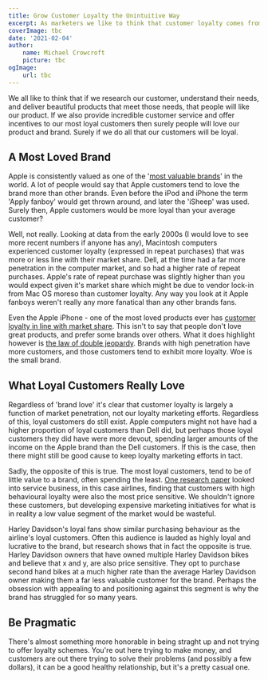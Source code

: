 ```yaml
---
title: Grow Customer Loyalty the Unintuitive Way
excerpt: As marketers we like to think that customer loyalty comes from a combination of our fantastic customer support, superior product, and retention based marketing schemes like loyalty programmes. The reality however, is less intuitive.
coverImage: tbc
date: '2021-02-04'
author:
    name: Michael Crowcroft
    picture: tbc
ogImage:
    url: tbc
---
```


We all like to think that if we research our customer, understand their needs, and deliver beautiful products that meet those needs, that people will like our product. If we also provide incredible customer service and offer incentives to our most loyal customers then surely people will love our product and brand. Surely if we do all that our customers will be loyal.

## A Most Loved Brand

Apple is consistently valued as one of the '[most valuable brands](https://www.forbes.com/sites/martyswant/2020/07/27/apple-microsoft-and-other-tech-giants-top-forbes-2020-most-valuable-brands-list/?sh=4fb9ea283ada)' in the world. A lot of people would say that Apple customers tend to love the brand more than other brands. Even before the iPod and iPhone the term 'Apply fanboy' would get thrown around, and later the 'iSheep' was used. Surely then, Apple customers would be more loyal than your average customer?

Well, not really. Looking at data from the early 2000s (I would love to see more recent numbers if anyone has any), Macintosh computers experienced customer loyalty (expressed in repeat purchases) that was more or less line with their market share. Dell, at the time had a far more penetration in the computer market, and so had a higher rate of repeat purchases. Apple's rate of repeat purchase was slightly higher than you would expect given it's market share which might be due to vendor lock-in from Mac OS moreso than customer loyalty. Any way you look at it Apple fanboys weren't really any more fanatical than any other brands fans.

Even the Apple iPhone - one of the most loved products ever has [customer loyalty in line with market share](https://www.marketingscience.info/iphone-defy-double-jeopardy-law/). This isn't to say that people don't love great products, and prefer some brands over others. What it does highlight however is [the law of double jeopardy](https://en.wikipedia.org/wiki/Double_jeopardy_(marketing)). Brands with high penetration have more customers, and those customers tend to exhibit more loyalty. Woe is the small brand.

## What Loyal Customers Really Love

Regardless of 'brand love' it's clear that customer loyalty is largely a function of market penetration, not our loyalty marketing efforts. Regardless of this, loyal customers do still exist. Apple computers might not have had a higher proportion of loyal customers than Dell did, but perhaps those loyal customers they did have were more devout, spending larger amounts of the income on the Apple brand than the Dell customers. If this is the case, then there might still be good cause to keep loyalty marketing efforts in tact.

Sadly, the opposite of this is true. The most loyal customers, tend to be of little value to a brand, often spending the least. [One research paper](https://www.researchgate.net/publication/306009341_Do_loyal_customers_really_pay_more_for_services) looked into service business, in this case airlines, finding that customers with high behavioural loyalty were also the most price sensitive. We shouldn't ignore these customers, but developing expensive marketing initiatives for what is in reality a low value segment of the market would be wasteful.

Harley Davidson's loyal fans show similar purchasing behaviour as the airline's loyal customers. Often this audience is lauded as highly loyal and lucrative to the brand, but research shows that in fact the opposite is true. Harley Davidson owners that have owned multiple Harley Davidson bikes and believe that x and y, are also price sensitive. They opt to purchase second hand bikes at a much higher rate than the average Harley Davidson owner making them a far less valuable customer for the brand. Perhaps the obsession with appealing to and positioning against this segment is why the brand has struggled for so many years.

## Be Pragmatic



There's almost something more honorable in being straght up and not trying to offer loyalty schemes. You're out here trying to make money, and customers are out there trying to solve their problems (and possibly a few dollars), it can be a good healthy relationship, but it's a pretty casual one.